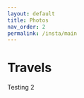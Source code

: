 ```yaml
---
layout: default
title: Photos
nav_order: 2
permalink: /insta/main
---
```


Travels
==========

<link href="/insta/instagram-widget.css" rel="stylesheet">
<script src="/insta/instagram-widget.js"></script>
<script src="/insta/render.js"></script>

<div id = "insta"
     class="instagram-widget"
     data-username="instagram"
     data-header="yes"
     data-width="80vw"
     data-color="#3897f0">
</div>

Testing 2

